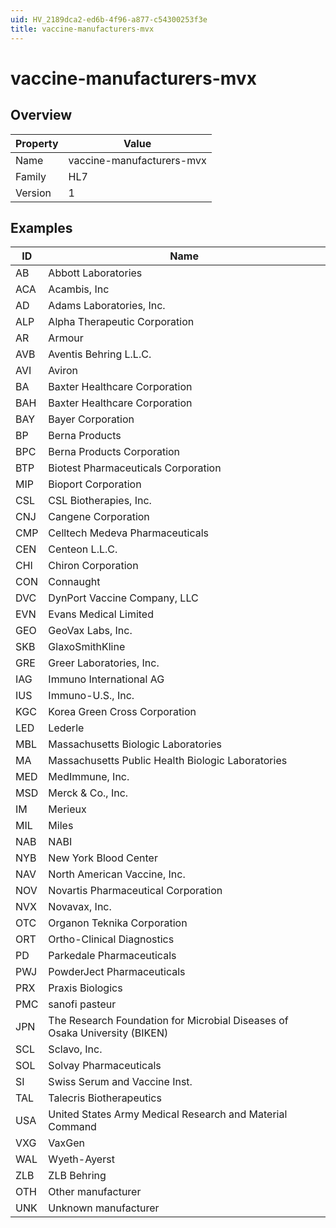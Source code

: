 ```yaml
---
uid: HV_2189dca2-ed6b-4f96-a877-c54300253f3e
title: vaccine-manufacturers-mvx
---
```


# vaccine-manufacturers-mvx

## Overview

Property|Value
---|--- 
Name|vaccine-manufacturers-mvx 
Family|HL7 
Version|1

## Examples

ID|Name
---|--- 
AB|Abbott Laboratories 
ACA|Acambis, Inc 
AD|Adams Laboratories, Inc. 
ALP|Alpha Therapeutic Corporation 
AR|Armour 
AVB|Aventis Behring L.L.C. 
AVI|Aviron 
BA|Baxter Healthcare Corporation 
BAH|Baxter Healthcare Corporation 
BAY|Bayer Corporation 
BP|Berna Products 
BPC|Berna Products Corporation 
BTP|Biotest Pharmaceuticals Corporation 
MIP|Bioport Corporation 
CSL|CSL Biotherapies, Inc. 
CNJ|Cangene Corporation 
CMP|Celltech Medeva Pharmaceuticals 
CEN|Centeon L.L.C. 
CHI|Chiron Corporation 
CON|Connaught 
DVC|DynPort Vaccine Company, LLC 
EVN|Evans Medical Limited 
GEO|GeoVax Labs, Inc. 
SKB|GlaxoSmithKline 
GRE|Greer Laboratories, Inc. 
IAG|Immuno International AG 
IUS|Immuno-U.S., Inc. 
KGC|Korea Green Cross Corporation 
LED|Lederle 
MBL|Massachusetts Biologic Laboratories 
MA|Massachusetts Public Health Biologic Laboratories 
MED|MedImmune, Inc. 
MSD|Merck & Co., Inc. 
IM|Merieux 
MIL|Miles 
NAB|NABI 
NYB|New York Blood Center 
NAV|North American Vaccine, Inc. 
NOV|Novartis Pharmaceutical Corporation 
NVX|Novavax, Inc. 
OTC|Organon Teknika Corporation 
ORT|Ortho-Clinical Diagnostics 
PD|Parkedale Pharmaceuticals 
PWJ|PowderJect Pharmaceuticals 
PRX|Praxis Biologics 
PMC|sanofi pasteur 
JPN|The Research Foundation for Microbial Diseases of Osaka University (BIKEN) 
SCL|Sclavo, Inc. 
SOL|Solvay Pharmaceuticals 
SI|Swiss Serum and Vaccine Inst. 
TAL|Talecris Biotherapeutics 
USA|United States Army Medical Research and Material Command 
VXG|VaxGen 
WAL|Wyeth-Ayerst 
ZLB|ZLB Behring 
OTH|Other manufacturer 
UNK|Unknown manufacturer